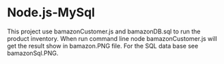 # Node.js-MySql
This project use bamazonCustomer.js and bamazonDB.sql to run the product inventory.
When run command line 
node bamazonCustomer.js
will get the result show in bamazon.PNG file. For the SQL data base see bamazonSql.PNG.
